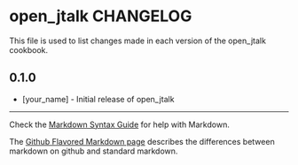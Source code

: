 open_jtalk CHANGELOG
====================

This file is used to list changes made in each version of the open_jtalk cookbook.

0.1.0
-----
- [your_name] - Initial release of open_jtalk

- - -
Check the [Markdown Syntax Guide](http://daringfireball.net/projects/markdown/syntax) for help with Markdown.

The [Github Flavored Markdown page](http://github.github.com/github-flavored-markdown/) describes the differences between markdown on github and standard markdown.
